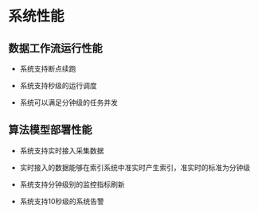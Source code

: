 # 系统性能
## 数据工作流运行性能

* 系统支持断点续跑

* 系统支持秒级的运行调度

* 系统可以满足分钟级的任务并发

## 算法模型部署性能
* 系统支持实时接入采集数据

* 实时接入的数据能够在索引系统中准实时产生索引，准实时的标准为分钟级

* 系统支持分钟级别的监控指标刷新

* 系统支持10秒级的系统告警
